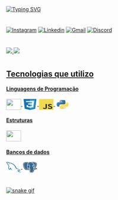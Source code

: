 <!-- Saudação #include <stdio.h>
#include <stdlib.h>
#include <string.h>

struct Conta {
    int numero;
    char nome[50];
    float saldo;
};

void cadastrarContas(struct Conta contas[], int* numContas) {
    if (*numContas >= 15) {
        printf("Limite de contas atingido.\n");
        return;
    }

    struct Conta novaConta;

    printf("Digite o número da conta: ");
    scanf("%d", &novaConta.numero);

    for (int i = 0; i < *numContas; i++) {
        if (contas[i].numero == novaConta.numero) {
            printf("Já existe uma conta com esse número.\n");
            return;
        }
    }

    printf("Digite o nome do cliente: ");
    scanf(" %[^\n]", novaConta.nome);

    printf("Digite o saldo inicial: ");
    scanf("%f", &novaConta.saldo);

    contas[*numContas] = novaConta;
    (*numContas)++;

    printf("Conta cadastrada com sucesso.\n");
}

void visualizarContasCliente(struct Conta contas[], int numContas) {
    char nomeCliente[50];
    printf("Digite o nome do cliente: ");
    scanf(" %[^\n]", nomeCliente);

    int encontrou = 0;

    for (int i = 0; i < numContas; i++) {
        if (strcmp(contas[i].nome, nomeCliente) == 0) {
            printf("Conta: %d\n", contas[i].numero);
            printf("Nome: %s\n", contas[i].nome);
            printf("Saldo: %.2f\n", contas[i].saldo);
            encontrou = 1;
        }
    }

    if (!encontrou) {
        printf("Nenhuma conta encontrada para o cliente %s.\n", nomeCliente);
    }
}

void excluirContaMenorSaldo(struct Conta contas[], int* numContas) {
    if (*numContas == 0) {
        printf("Não há contas cadastradas.\n");
        return;
    }

    int indiceMenorSaldo = 0;

    for (int i = 1; i < *numContas; i++) {
        if (contas[i].saldo < contas[indiceMenorSaldo].saldo) {
            indiceMenorSaldo = i;
        }
    }

    printf("Conta excluída:\n");
    printf("Conta: %d\n", contas[indiceMenorSaldo].numero);
    printf("Nome: %s\n", contas[indiceMenorSaldo].nome);
    printf("Saldo: %.2f\n", contas[indiceMenorSaldo].saldo);

    for (int i = indiceMenorSaldo; i < (*numContas) - 1; i++) {
        contas[i] = contas[i + 1];
    }

    (*numContas)--;
}

int main() {
    struct Conta contas[15];
    int numContas = 0;
    int opcao;

    do {
        printf("\nMenu de opções:\n");
        printf("1. Cadastrar contas\n");
        printf("2. Visualizar todas as contas de determinado cliente\n");
        printf("3. Excluir a conta com menor saldo\n");
        printf("4. Sair\n");
        printf("Digite a opção desejada: ");
        scanf("%d", &opcao);

        switch (opcao) {
            case 1:
                cadastrarContas(contas, &numContas);
                break;
            case 2:
                visualizarContasCliente(contas, numContas);
                break;
            case 3:
                excluirContaMenorSaldo(contas, &numContas);
                break;
            case 4:
                printf("Saindo do programa...\n");
                break;
            default:
                printf("Opção inválida.\n");
        }
    } while (opcao != 4);

    return 0;
}
-->

<div>
    <a href="https://git.io/typing-svg"><img src="https://readme-typing-svg.herokuapp.com?font=Fira+Code&pause=1000&color=39FF14&center=falso&vCenter=falso&repeat=verdadeiro&width=435&lines=Ol%C3%A1!+eu+sou+o+Arthur+Augostinho." alt="Typing SVG" /></a>
</div>

#
<!-- Redes Sociais -->

[![Instagram](https://img.shields.io/badge/Instagram-E4405F?style=for-the-badge&logo=instagram&logoColor=white)](https://www.instagram.com/invites/contact/?i=1w5tbi5x9ej4s&utm_content=2wtxfzl )
[![Linkedin](https://img.shields.io/badge/LinkedIn-0077B5?style=for-the-badge&logo=linkedin&logoColor=white)](https://www.linkedin.com/in/arthur-augustinho-46076522b)
[![Gmail](https://img.shields.io/badge/Gmail-D14836?style=for-the-badge&logo=gmail&logoColor=white)](mailto:arthuraugustinho35@gmail.com)
[![Discord](https://img.shields.io/badge/Discord-7289DA?style=for-the-badge&logo=discord&logoColor=white)](https://discord.com/users/#4533)

#
<!-- Status da conta Arthur Augustinho -->

<div>
  <a href="https://github.com/ArthurAugustinho">
  <img height="180em" src="https://github-readme-stats.vercel.app/api?username=ArthurAugustinho&show_icons=true&theme=chartreuse-dark"/>
  <img height="180em" src="https://github-readme-stats.vercel.app/api/top-langs/?username=ArthurAugustinho&layout=compact&theme=chartreuse-dark"/>
</div>

#

## Tecnologias que utilizo

<div>

  #### Linguagens de Programação
  <img align="center" height="30" width="40" src="https://user-images.githubusercontent.com/84246094/134066180-d11880e0-f92f-47da-9f70-1b5d7c39934b.png">
  <img align="center" height="30" width="40" src="https://raw.githubusercontent.com/devicons/devicon/master/icons/css3/css3-original.svg" alt ="CSS3">
  <img align="center" height="30" width="40" src="https://raw.githubusercontent.com/devicons/devicon/master/icons/javascript/javascript-original.svg">
  <img align="center" height="30" width="40" src="https://raw.githubusercontent.com/devicons/devicon/master/icons/python/python-original.svg">
  
  #### Estruturas
  <img align="center" height="30" width="40" src="https://user-images.githubusercontent.com/84246094/180622105-6de2c096-27b5-4469-8189-7a0175a0a903.png">

  #### Bancos de dados
  <img align="center" height="30" width="40" src="https://raw.githubusercontent.com/devicons/devicon/master/icons/mysql/mysql-original.svg">
  <img align="center" height="30" width="40" src="https://raw.githubusercontent.com/devicons/devicon/master/icons/postgresql/postgresql-original.svg">
</div>

#
    

![snake gif](https://github.com/ArthurAugustinho/ArthurAugustinho/blob/output/github-contribution-grid-snake.svg)
    
<!-- 2CCA-000451-5766EBC3 -->
